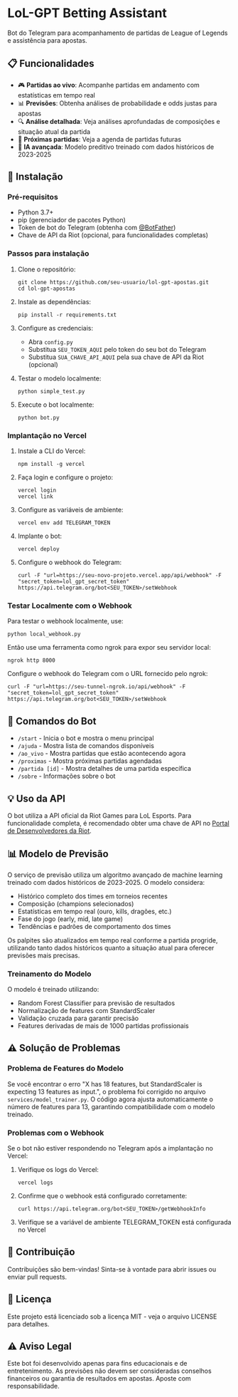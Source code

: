 # LoL-GPT Betting Assistant

Bot do Telegram para acompanhamento de partidas de League of Legends e assistência para apostas.

## 📋 Funcionalidades

- 🎮 **Partidas ao vivo**: Acompanhe partidas em andamento com estatísticas em tempo real
- 📊 **Previsões**: Obtenha análises de probabilidade e odds justas para apostas
- 🔍 **Análise detalhada**: Veja análises aprofundadas de composições e situação atual da partida
- 📅 **Próximas partidas**: Veja a agenda de partidas futuras
- 🤖 **IA avançada**: Modelo preditivo treinado com dados históricos de 2023-2025

## 🚀 Instalação

### Pré-requisitos

- Python 3.7+
- pip (gerenciador de pacotes Python)
- Token de bot do Telegram (obtenha com [@BotFather](https://t.me/BotFather))
- Chave de API da Riot (opcional, para funcionalidades completas)

### Passos para instalação

1. Clone o repositório:
   ```
   git clone https://github.com/seu-usuario/lol-gpt-apostas.git
   cd lol-gpt-apostas
   ```

2. Instale as dependências:
   ```
   pip install -r requirements.txt
   ```

3. Configure as credenciais:
   - Abra `config.py`
   - Substitua `SEU_TOKEN_AQUI` pelo token do seu bot do Telegram
   - Substitua `SUA_CHAVE_API_AQUI` pela sua chave de API da Riot (opcional)

4. Testar o modelo localmente:
   ```
   python simple_test.py
   ```

5. Execute o bot localmente:
   ```
   python bot.py
   ```

### Implantação no Vercel

1. Instale a CLI do Vercel:
   ```
   npm install -g vercel
   ```

2. Faça login e configure o projeto:
   ```
   vercel login
   vercel link
   ```

3. Configure as variáveis de ambiente:
   ```
   vercel env add TELEGRAM_TOKEN
   ```

4. Implante o bot:
   ```
   vercel deploy
   ```

5. Configure o webhook do Telegram:
   ```
   curl -F "url=https://seu-novo-projeto.vercel.app/api/webhook" -F "secret_token=lol_gpt_secret_token" https://api.telegram.org/bot<SEU_TOKEN>/setWebhook
   ```

### Testar Localmente com o Webhook

Para testar o webhook localmente, use:

```
python local_webhook.py
```

Então use uma ferramenta como ngrok para expor seu servidor local:

```
ngrok http 8000
```

Configure o webhook do Telegram com o URL fornecido pelo ngrok:

```
curl -F "url=https://seu-tunnel-ngrok.io/api/webhook" -F "secret_token=lol_gpt_secret_token" https://api.telegram.org/bot<SEU_TOKEN>/setWebhook
```

## 📝 Comandos do Bot

- `/start` - Inicia o bot e mostra o menu principal
- `/ajuda` - Mostra lista de comandos disponíveis
- `/ao_vivo` - Mostra partidas que estão acontecendo agora
- `/proximas` - Mostra próximas partidas agendadas
- `/partida [id]` - Mostra detalhes de uma partida específica
- `/sobre` - Informações sobre o bot

## 💡 Uso da API

O bot utiliza a API oficial da Riot Games para LoL Esports. Para funcionalidade completa, é recomendado obter uma chave de API no [Portal de Desenvolvedores da Riot](https://developer.riotgames.com/).

## 📊 Modelo de Previsão

O serviço de previsão utiliza um algoritmo avançado de machine learning treinado com dados históricos de 2023-2025. O modelo considera:

- Histórico completo dos times em torneios recentes
- Composição (champions selecionados)
- Estatísticas em tempo real (ouro, kills, dragões, etc.)
- Fase do jogo (early, mid, late game)
- Tendências e padrões de comportamento dos times

Os palpites são atualizados em tempo real conforme a partida progride, utilizando tanto dados históricos quanto a situação atual para oferecer previsões mais precisas.

### Treinamento do Modelo

O modelo é treinado utilizando:

- Random Forest Classifier para previsão de resultados
- Normalização de features com StandardScaler
- Validação cruzada para garantir precisão
- Features derivadas de mais de 1000 partidas profissionais

## ⚠️ Solução de Problemas

### Problema de Features do Modelo
Se você encontrar o erro "X has 18 features, but StandardScaler is expecting 13 features as input.", o problema foi corrigido no arquivo `services/model_trainer.py`. O código agora ajusta automaticamente o número de features para 13, garantindo compatibilidade com o modelo treinado.

### Problemas com o Webhook
Se o bot não estiver respondendo no Telegram após a implantação no Vercel:

1. Verifique os logs do Vercel:
   ```
   vercel logs
   ```

2. Confirme que o webhook está configurado corretamente:
   ```
   curl https://api.telegram.org/bot<SEU_TOKEN>/getWebhookInfo
   ```

3. Verifique se a variável de ambiente TELEGRAM_TOKEN está configurada no Vercel

## 🤝 Contribuição

Contribuições são bem-vindas! Sinta-se à vontade para abrir issues ou enviar pull requests.

## 📜 Licença

Este projeto está licenciado sob a licença MIT - veja o arquivo LICENSE para detalhes.

## ⚠️ Aviso Legal

Este bot foi desenvolvido apenas para fins educacionais e de entretenimento. As previsões não devem ser consideradas conselhos financeiros ou garantia de resultados em apostas. Aposte com responsabilidade. 